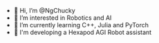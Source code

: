 - 👋 Hi, I’m @NgChucky
- 👀 I’m interested in Robotics and AI
- 🌱 I’m currently learning C++, Julia and PyTorch
- 💞️ I'm developing a Hexapod AGI Robot assistant

<!---
NgChucky/NgChucky is a ✨ special ✨ repository because its `README.md` (this file) appears on your GitHub profile.
You can click the Preview link to take a look at your changes.
--->
